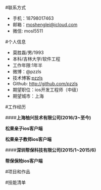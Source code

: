 #联系方式
* 手机：18798017463
* 邮箱：moshenglei@icloud.com
* 微信: mosl5511

#个人信息
* 莫胜磊/男/1993
* 本科/吉林大学/软件工程
* 工作年限:1年半
* 微博：@pzzls
* 技术博客:[pzzls](http:www.pzzls.me)
* Github: http://github.com/pzzls
* 期望职位：ios开发工程师（中级）
* 期望城市：上海

#工作经历

####**上海柚兴技术有限公司(2016/3~至今)**

**松果亲子ios客户端**


**松果亲子教师ios客户端**


####**深圳帮保科技有限公司(2015/1~2015/6)**

**帮保保险ios客户端**

#项目和作品


#技能清单







